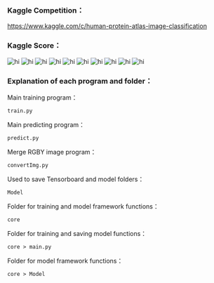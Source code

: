 
### Kaggle Competition：
https://www.kaggle.com/c/human-protein-atlas-image-classification

### Kaggle Score：
<img src="./images/(1).PNG" alt="hi" class="inline"/>
<img src="./images/(2).PNG" alt="hi" class="inline"/>
<img src="./images/(3).PNG" alt="hi" class="inline"/>
<img src="./images/(4).PNG" alt="hi" class="inline"/>
<img src="./images/(5).PNG" alt="hi" class="inline"/>
<img src="./images/(6).PNG" alt="hi" class="inline"/>
<img src="./images/(7).PNG" alt="hi" class="inline"/>
<img src="./images/(8).PNG" alt="hi" class="inline"/>
<img src="./images/(9).PNG" alt="hi" class="inline"/>
<img src="./images/(10).PNG" alt="hi" class="inline"/>

### Explanation of each program and folder：
Main training program：
```
train.py
```

Main predicting program：
```
predict.py
```

Merge RGBY image program：
```
convertImg.py
```

Used to save Tensorboard and model folders：
```
Model
```

Folder for training and model framework functions：
```
core
```

Folder for training and saving model functions：
```
core > main.py
```

Folder for model framework functions：
```
core > Model
```